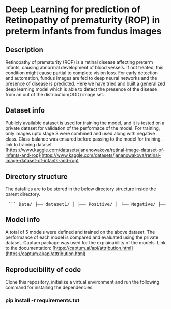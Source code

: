 # Deep Learning for prediction of Retinopathy of prematurity (ROP) in preterm infants from fundus images

## Description
Retinopathy of prematurity (ROP) is a retinal disease affecting preterm infants, causing abnormal development of blood vessels. If not treated, this condition might cause partial to complete vision loss.
For early detection and automation, fundus images are fed to deep neural networks and the presence of disease is predicted.
Here we have tried and built a generalized deep learning model which is able to detect the presence of the disease from an out of the distribution(OOD) image set.

## Dataset info
Publicly available dataset is used for training the model, and it is tested on a private dataset for validation of the performace of the model.
For training, only images upto stage 3 were combined and used along with negative class. Class balance was ensured before passing to the model for training.
link to training dataset [https://www.kaggle.com/datasets/jananowakova/retinal-image-dataset-of-infants-and-rop](https://www.kaggle.com/datasets/jananowakova/retinal-image-dataset-of-infants-and-rop)

## Directory structure
The datafiles are to be stored in the below directory structure inside the parent directory.

<pre> ``` Data/ ├── dataset1/ │ ├── Positive/ │ └── Negative/ ├── dataset2/ │ ├── Positive/ │ └── Negative/ ``` </pre>
    
## Model info
A total of 5 models were defined and trained on the above dataset. The performance of each model is compared and evaluated using the private dataset.
Captum package was used for the explainability of the models. Link to the documentation: [https://captum.ai/api/attribution.html](https://captum.ai/api/attribution.html)

## Reproducibility of code
Clone this repository, initialize a virtual environment and run the following command for installing the dependencies.
### pip install -r requirements.txt





